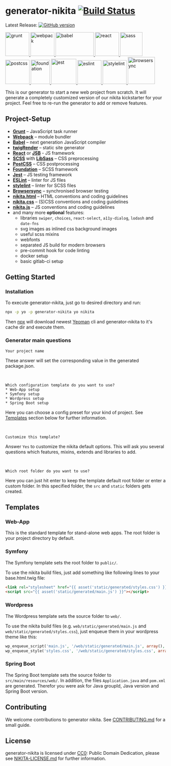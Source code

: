 # generator-nikita [![Build Status](https://secure.travis-ci.org/nikita-kit/generator-nikita.png?branch=master)](https://travis-ci.org/nikita-kit/generator-nikita)

Latest Release: [![GitHub version](https://badge.fury.io/gh/nikita-kit%2Fgenerator-nikita.png)](https://github.com/nikita-kit/generator-nikita/releases)

<a href="http://gruntjs.com/">
    <img height="75" src="https://cdn.rawgit.com/nikita-kit/generator-nikita/master/img/grunt.svg" alt="grunt">
</a>
<a href="https://webpack.js.org/">
    <img height="75" src="https://cdn.rawgit.com/nikita-kit/generator-nikita/master/img/webpack.svg" alt="webpack">
</a>
<a href="https://babeljs.io/">
    <img height="75" width="120" src="https://cdn.rawgit.com/nikita-kit/generator-nikita/master/img/babel.svg" alt="babel">
</a>
<a href="https://reactjs.org/">
    <img height="75" src="https://cdn.rawgit.com/nikita-kit/generator-nikita/master/img/react.svg" alt="react">
</a>
<a href="https://github.com/sass/node-sass">
    <img height="75" width="70" src="https://cdn.rawgit.com/nikita-kit/generator-nikita/master/img/node-sass.svg" alt="sass">
</a>
<a href="http://postcss.org/">
    <img height="76" src="https://cdn.rawgit.com/nikita-kit/generator-nikita/master/img/postcss.svg" alt="postcss">
</a>
<a href="https://foundation.zurb.com/sites.html">
    <img height="76" width="60" src="https://cdn.rawgit.com/nikita-kit/generator-nikita/master/img/foundation.svg" alt="foundation">
</a>
<a href="https://facebook.github.io/jest/">
    <img height="79" src="https://cdn.rawgit.com/nikita-kit/generator-nikita/master/img/jest.svg" alt="jest">
</a>
<a href="http://eslint.org/">
    <img height="75" src="https://cdn.rawgit.com/nikita-kit/generator-nikita/master/img/eslint.svg" alt="eslint">
</a>
<a href="https://stylelint.io/">
    <img height="75" src="https://cdn.rawgit.com/nikita-kit/generator-nikita/master/img/stylelint.svg" alt="stylelint">
</a>
<a href="https://browsersync.io/">
    <img height="85" src="https://cdn.rawgit.com/nikita-kit/generator-nikita/master/img/browsersync.svg" alt="browsersync">
</a>


This is our generator to start a new web project from scratch.
It will generate a completely customized version of our nikita kickstarter for your project.
Feel free to re-run the generator to add or remove features.


## Project-Setup

- [__Grunt__](http://gruntjs.com/) – JavaScript task runner
- [__Webpack__](https://webpack.js.org/) – module bundler
- [__Babel__](https://babeljs.io/) – next generation JavaScript compiler
- [__twigRender__](https://github.com/stefanullinger/grunt-twig-render) – static site generator
- [__React__](https://reactjs.org/) or [__JSB__](https://github.com/DracoBlue/jsb/) - JS framework
- [__SCSS__](http://sass-lang.com/) with [__LibSass__](http://libsass.org/) – CSS preprocessing
- [__PostCSS__](http://postcss.org/) – CSS postprocessing
- [__Foundation__](https://foundation.zurb.com/sites.html) – SCSS framework
- [__Jest__](https://facebook.github.io/jest/) – JS testing framework
- [__ESLint__](http://eslint.org/) – linter for JS files
- [__stylelint__](https://stylelint.io/) – linter for SCSS files
- [__Browsersync__](https://browsersync.io/) – synchronised browser testing
- [__nikita.html__](https://github.com/nikita-kit/nikita-html) – HTML conventions and coding guidelines
- [__nikita.css__](https://github.com/nikita-kit/nikita-css) – (S)CSS conventions and coding guidelines
- [__nikita.js__](https://github.com/nikita-kit/nikita-js) – JS conventions and coding guidelines
- and many more **optional** features:
  - libraries `swiper`, `choices`, `react-select`, `a11y-dialog`, `lodash` and `date-fns`
  - svg images as inlined css background images
  - useful scss mixins
  - webfonts
  - separated JS build for modern browsers
  - pre-commit hook for code linting
  - docker setup
  - basic gitlab-ci setup


## Getting Started

### Installation

To execute generator-nikita, just go to desired directory and run:

```bash
npx -p yo -p generator-nikita yo nikita
```

Then [npx](https://www.npmjs.com/package/npx) will download newest [Yeoman](http://yeoman.io/) cli
and generator-nikita to it's cache dir and execute them. 


### Generator main questions

```
Your project name
```

These answer will set the corresponding value in the generated package.json.

&nbsp;

```
Which configuration template do you want to use?
* Web-App setup
* Symfony setup
* Wordpress setup
* Spring Boot setup
```

Here you can choose a config preset for your kind of project.
See [Templates](#templates) section below for further information.

&nbsp;

```
Customize this template?
```

Answer `Yes` to customize the nikita default options.
This will ask you several questions which features, mixins, extends and libraries to add.

&nbsp;

```
Which root folder do you want to use?
```

Here you can just hit enter to keep the template default root folder or enter a custom folder.
In this specified folder, the `src` and `static` folders gets created.


## Templates

### Web-App

This is the standard template for stand-alone web apps. The root folder is your project directory by default.


### Symfony

The Symfony template sets the root folder to `public/`.

To use the nikita build files, just add something like following lines to your base.html.twig file:
```html
<link rel="stylesheet" href="{{ asset('static/generated/styles.css') }}" />
<script src="{{ asset('static/generated/main.js') }}"></script>
```

### Wordpress

The Wordpress template sets the source folder to `web/`.

To use the nikita build files (e.g. `web/static/generated/main.js` and `web/static/generated/styles.css`), just enqueue them in your wordpress theme like this:
```php
wp_enqueue_script('main.js', '/web/static/generated/main.js', array(), '1.0', false);
wp_enqueue_style('styles.css', '/web/static/generated/styles.css', array(), '1.0', 'all');
```

### Spring Boot

The Spring Boot template sets the source folder to `src/main/resources/web/`.
In addition, the files `Application.java` and `pom.xml` are generated.
Therefor you were ask for Java groupId, Java version and Spring Boot version.


## Contributing

We welcome contributions to generator nikita. See [CONTRIBUTING.md](CONTRIBUTING.md) for a small guide.


## License

generator-nikita is licensed under [CC0](http://creativecommons.org/publicdomain/zero/1.0/): Public Domain Dedication, please see
[NIKITA-LICENSE.md](NIKITA-LICENSE.md) for further information.
